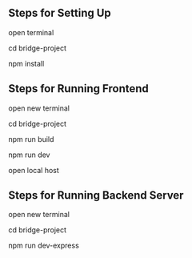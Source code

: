 ## Steps for Setting Up

open terminal 

cd bridge-project 

npm install

## Steps for Running Frontend

open new terminal

cd bridge-project

npm run build

npm run dev 

open local host

## Steps for Running Backend Server

open new terminal

cd bridge-project

npm run dev-express





